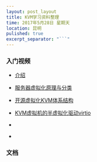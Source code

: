 ```yaml
---
layout: post_layout
title: KVM学习资料整理
time: 2017年5月28日 星期天
location: 昆明
pulished: true
excerpt_separator: "```"
---
```


### 入门视频

- [介绍](http://mp.weixin.qq.com/s/AKTE8bJ1FdAvaF0FXFTVGA)

- [服务器虚拟化原理与分类](http://mp.weixin.qq.com/s?__biz=MzI4MzA5NTIyMQ==&mid=2650422025&idx=1&sn=06f552231d55adb02682377aef577ec2&chksm=f38162d3c4f6ebc5f1dd01ab77007915d748417e8d62a2394af8480052716db77af9d9b12f78&scene=21#wechat_redirect)

- [开源虚拟化KVM体系结构](http://mp.weixin.qq.com/s?__biz=MzI4MzA5NTIyMQ==&mid=2650422028&idx=1&sn=df29e6ba6cbd80680542cf125b1ddd0d&chksm=f38162d6c4f6ebc0bf0c410d44faf069f71e5c5b89f38e33e35b0e2b833b0278d7d308750623&scene=21#wechat_redirect)

- [KVM虚拟机的半虚拟化驱动virtio](http://mp.weixin.qq.com/s/hqfzLgGWIg3k-FPRaye1tg)

- []()

- []()

### 文档


